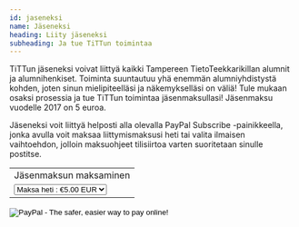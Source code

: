 ```yaml
---
id: jaseneksi
name: Jäseneksi
heading: Liity jäseneksi
subheading: Ja tue TiTTun toimintaa
---
```


TiTTun jäseneksi voivat liittyä kaikki Tampereen TietoTeekkarikillan alumnit ja alumnihenkiset. Toiminta suuntautuu yhä enemmän alumniyhdistystä kohden, joten sinun mielipiteelläsi ja näkemykselläsi on väliä! Tule mukaan osaksi prosessia ja tue TiTTun toimintaa jäsenmaksullasi! Jäsenmaksu vuodelle 2017 on 5 euroa.  

Jäseneksi voit liittyä helposti alla olevalla PayPal Subscribe -painikkeella, jonka avulla voit maksaa liittymismaksusi heti tai valita ilmaisen vaihtoehdon, jolloin maksuohjeet tilisiirtoa varten suoritetaan sinulle postitse. 

<form action="https://www.paypal.com/cgi-bin/webscr" method="post" target="_top">
<input type="hidden" name="cmd" value="_s-xclick">
<input type="hidden" name="hosted_button_id" value="8RMRATMCBKK2S">
<table>
<tr><td><input type="hidden" name="on0" value="Jäsenmaksun maksaminen">Jäsenmaksun maksaminen</td></tr><tr><td><select name="os0">
<option value="Liity & maksa heti">Maksa heti : €5.00 EUR</option>
<option value="Liity & maksa laskulla">Maksa laskulla</option>
</select> </td></tr>
</table>
<input type="hidden" name="currency_code" value="EUR">
<input type="image" src="https://www.paypalobjects.com/en_US/i/btn/btn_subscribeCC_LG.gif" border="0" name="submit" alt="PayPal - The safer, easier way to pay online!">
<img alt="" border="0" src="https://www.paypalobjects.com/en_US/i/scr/pixel.gif" width="1" height="1">
</form>


